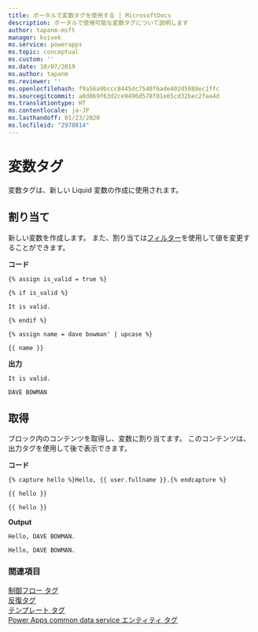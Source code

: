 ```yaml
---
title: ポータルで変数タグを使用する | MicrosoftDocs
description: ポータルで使用可能な変数タグについて説明します
author: tapanm-msft
manager: kvivek
ms.service: powerapps
ms.topic: conceptual
ms.custom: ''
ms.date: 10/07/2019
ms.author: tapanm
ms.reviewer: ''
ms.openlocfilehash: f9a56a9bccc8445dc7540f6ade402d5988ec1ffc
ms.sourcegitcommit: a0d069f63d2ce9496d578f81e65cd32bec2faa4d
ms.translationtype: HT
ms.contentlocale: ja-JP
ms.lasthandoff: 01/23/2020
ms.locfileid: "2978814"
---
```

# <a name="variable-tags"></a>変数タグ

変数タグは、新しい Liquid 変数の作成に使用されます。

## <a name="assign"></a>割り当て

新しい変数を作成します。 また、割り当ては[フィルター](liquid-filters.md)を使用して値を変更することができます。  

**コード**

```
{% assign is_valid = true %}

{% if is_valid %}

It is valid.

{% endif %}

{% assign name = dave bowman' | upcase %}

{{ name }}
```

**出力**

```
It is valid.

DAVE BOWMAN
```

## <a name="capture"></a>取得

ブロック内のコンテンツを取得し、変数に割り当てます。 このコンテンツは、出力タグを使用して後で表示できます。

**コード**

```
{% capture hello %}Hello, {{ user.fullname }}.{% endcapture %}

{{ hello }}

{{ hello }}
```

**Output**

```
Hello, DAVE BOWMAN.

Hello, DAVE BOWMAN.
```

### <a name="see-also"></a>関連項目

[制御フロー タグ](control-flow-tags.md)<br>
[反復タグ](iteration-tags.md)<br>
[テンプレート タグ](template-tags.md)<br>
[Power Apps common data service エンティティ タグ](portals-entity-tags.md)

